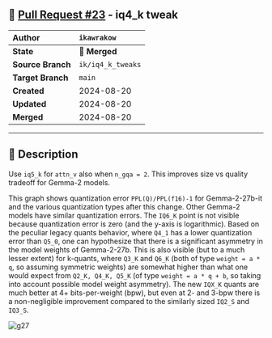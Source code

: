 ## 🔀 [Pull Request #23](https://github.com/ikawrakow/ik_llama.cpp/pull/23) - iq4_k tweak

| **Author** | `ikawrakow` |
| :--- | :--- |
| **State** | 🔀 **Merged** |
| **Source Branch** | `ik/iq4_k_tweaks` |
| **Target Branch** | `main` |
| **Created** | 2024-08-20 |
| **Updated** | 2024-08-20 |
| **Merged** | 2024-08-20 |

---

## 📄 Description

Use `iq5_k` for `attn_v` also when `n_gqa = 2`. 
This improves size vs quality tradeoff for Gemma-2 models.

This graph shows quantization error `PPL(Q)/PPL(f16)-1` for Gemma-2-27b-it and the various quantization types after this change. Other Gemma-2 models have similar quantization errors. The `IQ6_K` point is not visible because quantization error is zero (and the y-axis is logarithmic). Based on the peculiar legacy quants behavior, where `Q4_1` has a lower quantization error than `Q5_0`, one can hypothesize that there is a significant asymmetry in the model weights of Gemma-2-27b. This is also visible (but to a much lesser extent) for k-quants, where `Q3_K` and `Q6_K` (both of type `weight = a * q`, so assuming symmetric weights) are somewhat higher than what one would expect from `Q2_K, Q4_K, Q5_K` (of type `weight = a * q + b`, so taking into account possible model weight asymmetry). The new `IQX_K` quants are much better at 4+ bits-per-weight (bpw), but even at 2- and 3-bpw there is a non-negligible improvement compared to the similarly sized `IQ2_S` and `IQ3_S`. 
 
![g27](https://github.com/user-attachments/assets/ed84b8ea-662c-45e9-b0f5-48b15993c521)